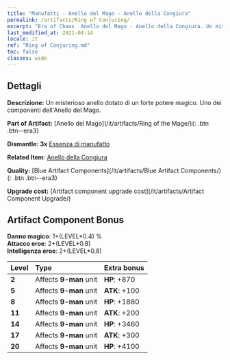 ```yaml
---
title: "Manufatti - Anello del Mago - Anello della Congiura"
permalink: /artifacts/Ring of Conjuring/
excerpt: "Era of Chaos  Anello del Mago - Anello della Congiura. Un misterioso anello dotato di un forte potere magico. Uno dei componenti dell'Anello del Mago."
last_modified_at: 2021-04-14
locale: it
ref: "Ring of Conjuring.md"
toc: false
classes: wide
---
```




## Dettagli

 **Descrizione:** Un misterioso anello dotato di un forte potere magico. Uno dei componenti dell'Anello del Mago.

 **Part of Artifact:** [Anello del Mago](/it/artifacts/Ring of the Mage/){: .btn .btn--era3}

 **Dismantle: 3x** [Essenza di manufatto](/it/Items/con_905/)

 **Related Item**: [Anello della Congiura](/it/Items/art_116/)

 **Quality:** [Blue Artifact Components](/it/artifacts/Blue Artifact Components/){: .btn .btn--era3}

 **Upgrade cost:** [Artifact component upgrade cost](/it/artifacts/Artifact Component Upgrade/)

## Artifact Component Bonus

  **Danno magico**: 1+(LEVEL\*0.4) %<br/>**Attacco eroe**: 2+(LEVEL\*0.8)<br/>**Intelligenza eroe**: 2+(LEVEL\*0.8)

  |  Level  | Type |    Extra bonus  | 
  |:--------|:-----|:----------------| 
  | **2** | Affects **9-man** unit | **HP**: +870 | 
  | **5** | Affects **9-man** unit | **ATK**: +100 | 
  | **8** | Affects **9-man** unit | **HP**: +1880 | 
  | **11** | Affects **9-man** unit | **ATK**: +200 | 
  | **14** | Affects **9-man** unit | **HP**: +3460 | 
  | **17** | Affects **9-man** unit | **ATK**: +300 | 
  | **20** | Affects **9-man** unit | **HP**: +4100 | 
